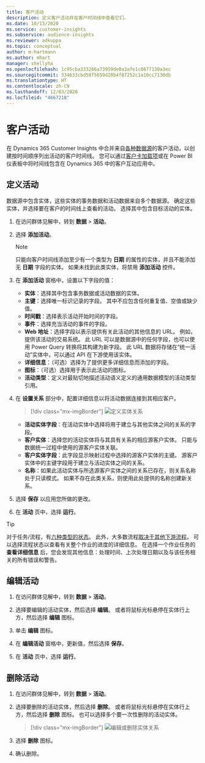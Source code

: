 ```yaml
---
title: 客户活动
description: 定义客户活动并在客户时间线中查看它们。
ms.date: 10/13/2020
ms.service: customer-insights
ms.subservice: audience-insights
ms.reviewer: adkuppa
ms.topic: conceptual
author: m-hartmann
ms.author: mhart
manager: shellyha
ms.openlocfilehash: 1c95cba333266a73959de0a3afe1c8677130a3ec
ms.sourcegitcommit: 334633cbd58f5659d20b4f87252c1a10cc7130db
ms.translationtype: HT
ms.contentlocale: zh-CN
ms.lasthandoff: 12/03/2020
ms.locfileid: "4667218"
---
```

# <a name="customer-activities"></a>客户活动

在 Dynamics 365 Customer Insights 中合并来自[各种数据源](data-sources.md)的客户活动，以创建按时间顺序列出活动的客户时间线。 您可以通过[客户卡加载项](customer-card-add-in.md)或在 Power BI 仪表板中将时间线包含在 Dynamics 365 中的客户互动应用中。

## <a name="define-an-activity"></a>定义活动

数据源中包含实体，这些实体的事务数据和活动数据来自多个数据源。 确定这些实体，并选择要在客户的时间线上查看的活动。 选择其中包含目标活动的实体。

1. 在访问群体见解中，转到 **数据** > **活动**。

1. 选择 **添加活动**。

   > [!NOTE]
   > 只能向客户时间线添加至少有一个类型为 **日期** 的属性的实体，并且不能添加无 **日期** 字段的实体。 如果未找到此类实体，将禁用 **添加活动** 控件。

1. 在 **添加活动** 窗格中，设置以下字段的值：

   - **实体**：选择其中包含事务数据或活动数据的实体。
   - **主键**：选择唯一标识记录的字段。 其中不应包含任何重复值、空值或缺少值。
   - **时间戳**：选择表示活动开始时间的字段。
   - **事件**：选择充当活动的事件的字段。
   - **Web 地址**：选择字段以表示提供有关此活动的其他信息的 URL。 例如，提供该活动的交易系统。 此 URL 可以是数据源中的任何字段，也可以使用 Power Query 转换将其构建为新字段。 此 URL 数据将存储在“统一活动”实体中，可以通过 API 在下游使用该实体。
   - **详细信息**：（可选）选择为了提供更多详细信息而添加的字段。
   - **图标**：（可选）选择用于表示此活动的图标。
   - **活动类型**：定义对最贴切地描述活动语义定义的通用数据模型的活动类型引用。

1. 在 **设置关系** 部分中，配置详细信息以将活动数据连接到其相应客户。

   > [!div class="mx-imgBorder"]
   > ![定义实体关系](media/activities-entities-define.png "定义实体关系")

    - **活动实体字段**：在活动实体中选择将用于建立与其他实体之间的关系的字段。
    - **客户实体**：选择您的活动实体将与其具有关系的相应源客户实体。 只能与数据统一过程中使用的源客户实体关联。
    - **客户实体字段**：此字段显示映射过程中选择的源客户实体的主键。 源客户实体中的主键字段用于建立与活动实体之间的关系。
    - **名称**：如果此活动实体与所选源客户实体之间的关系已存在，则关系名称处于只读模式。 如果不存在此类关系，则使用此处提供的名称创建新关系。

1. 选择 **保存** 以应用您所做的更改。

1. 在 **活动** 页中，选择 **运行**。

> [!TIP]
> 对于任务/流程，有[六种类型的状态](system.md#status-types)。 此外，大多数流程[取决于其他下游流程](system.md#refresh-policies)。 可以选择流程状态以查看有关整个作业的进度的详细信息。 在选择一个作业任务的 **查看详细信息** 后，您会发现其他信息：处理时间、上次处理日期以及与该任务相关的所有错误和警告。

## <a name="edit-an-activity"></a>编辑活动

1. 在访问群体见解中，转到 **数据** > **活动**。

2. 选择要编辑的活动实体，然后选择 **编辑**。 或者将鼠标光标悬停在实体行上方，然后选择 **编辑** 图标。

3. 单击 **编辑** 图标。

4. 在 **编辑活动** 窗格中，更新值，然后选择 **保存**。

5. 在 **活动** 页中，选择 **运行**。

## <a name="delete-an-activity"></a>删除活动

1. 在访问群体见解中，转到 **数据** > **活动**。

2. 选择要删除的活动实体，然后选择 **删除**。 或者将鼠标光标悬停在实体行上方，然后选择 **删除** 图标。 也可以选择多个要一次性删除的活动实体。
   > [!div class="mx-imgBorder"]
   > ![编辑或删除实体关系](media/activities-entities-edit-delete.png "编辑或删除实体关系")

3. 选择 **删除** 图标。

4. 确认删除。
